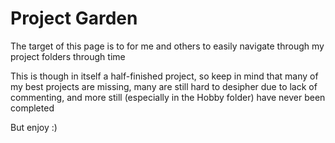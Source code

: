 # Project Garden

The target of this page is to for me and others to easily navigate through my project folders through time

This is though in itself a half-finished project, so keep in mind that many of my best projects are missing, many are still hard to desipher due to lack of commenting, and more still (especially in the Hobby folder) have never been completed

But enjoy :)
